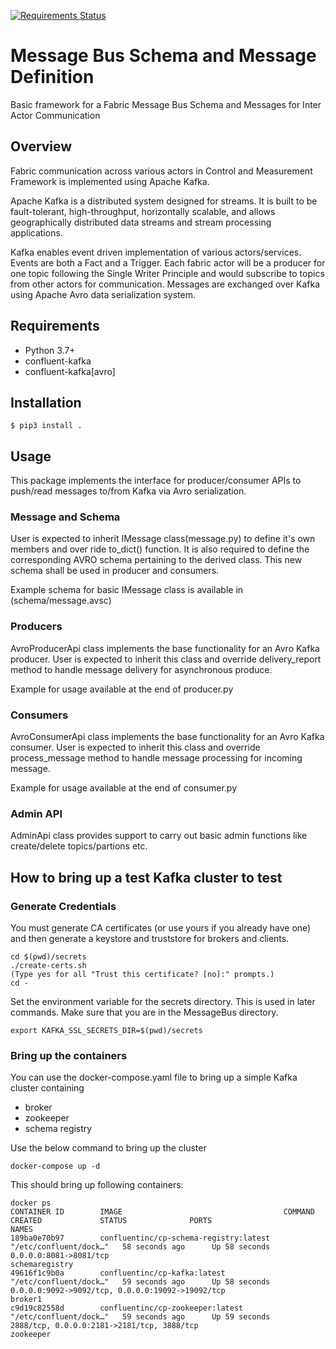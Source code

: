 [![Requirements Status](https://requires.io/github/fabric-testbed/MessageBusSchema/requirements.svg?branch=master)](https://requires.io/github/fabric-testbed/MessageBusSchema/requirements/?branch=master)

# Message Bus Schema and Message Definition
Basic framework for a Fabric Message Bus Schema and Messages for Inter Actor Communication 


## Overview
Fabric communication across various actors in Control and Measurement Framework is implemented using Apache Kafka.

Apache Kafka is a distributed system designed for streams. It is built to be fault-tolerant, high-throughput, horizontally scalable, and allows geographically distributed data streams and stream processing applications.

Kafka enables event driven implementation of various actors/services. Events are both a Fact and a Trigger. Each fabric actor will be a producer for one topic following the Single Writer Principle and would subscribe to topics from other actors for communication. Messages are exchanged over Kafka using Apache Avro data serialization system. 

## Requirements
- Python 3.7+
- confluent-kafka
- confluent-kafka[avro]

## Installation
```
$ pip3 install .
```

## Usage
This package implements the interface for producer/consumer APIs to push/read messages to/from Kafka via Avro serialization. 

### Message and Schema
User is expected to inherit IMessage class(message.py) to define it's own members and over ride to_dict() function. It is also required to define the corresponding AVRO schema pertaining to the derived class. This new schema shall be used in producer and consumers.

Example schema for basic IMessage class is available in (schema/message.avsc)

### Producers
AvroProducerApi class implements the base functionality for an Avro Kafka producer. User is expected to inherit this class and override delivery_report method to handle message delivery for asynchronous produce. 

Example for usage available at the end of producer.py

### Consumers
AvroConsumerApi class implements the base functionality for an Avro Kafka consumer. User is expected to inherit this class and override process_message method to handle message processing for incoming message. 

Example for usage available at the end of consumer.py

### Admin API
AdminApi class provides support to carry out basic admin functions like create/delete topics/partions etc.


## How to bring up a test Kafka cluster to test
### Generate Credentials
You must generate CA certificates (or use yours if you already have one) and then generate a keystore and truststore for brokers and clients.
```
cd $(pwd)/secrets
./create-certs.sh
(Type yes for all "Trust this certificate? [no]:" prompts.)
cd -
```
Set the environment variable for the secrets directory. This is used in later commands. Make sure that you are in the MessageBus directory.
```
export KAFKA_SSL_SECRETS_DIR=$(pwd)/secrets
```
### Bring up the containers
You can use the docker-compose.yaml file to bring up a simple Kafka cluster containing
- broker
- zookeeper 
- schema registry

Use the below command to bring up the cluster
```
docker-compose up -d
```

This should bring up following containers:
```
docker ps
CONTAINER ID        IMAGE                                    COMMAND                  CREATED             STATUS              PORTS                                                                                        NAMES
189ba0e70b97        confluentinc/cp-schema-registry:latest   "/etc/confluent/dock…"   58 seconds ago      Up 58 seconds       0.0.0.0:8081->8081/tcp                                                                       schemaregistry
49616f1c9b0a        confluentinc/cp-kafka:latest             "/etc/confluent/dock…"   59 seconds ago      Up 58 seconds       0.0.0.0:9092->9092/tcp, 0.0.0.0:19092->19092/tcp                                             broker1
c9d19c82558d        confluentinc/cp-zookeeper:latest         "/etc/confluent/dock…"   59 seconds ago      Up 59 seconds       2888/tcp, 0.0.0.0:2181->2181/tcp, 3888/tcp                                                   zookeeper
```
